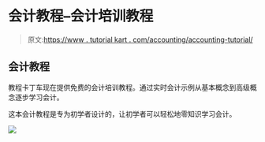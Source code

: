 # 会计教程–会计培训教程

> 原文:[https://www . tutorial kart . com/accounting/accounting-tutorial/](https://www.tutorialkart.com/accounting/accounting-tutorial/)

## 会计教程

教程卡丁车现在提供免费的会计培训教程。通过实时会计示例从基本概念到高级概念逐步学习会计。

这本会计教程是专为初学者设计的，让初学者可以轻松地零知识学习会计。

[![](../Images/925da31b32d6bc3827932f6c8afb11bb.png)](https://www.tutorialkart.com/)